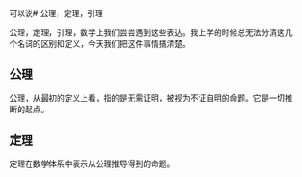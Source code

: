 可以说# 公理，定理，引理

公理，定理，引理，数学上我们尝尝遇到这些表达。我上学的时候总无法分清这几个名词的区别和定义，今天我们把这件事情搞清楚。

## 公理

公理，从最初的定义上看，指的是无需证明，被视为不证自明的命题。它是一切推断的起点。

## 定理

定理在数学体系中表示从公理推导得到的命题。